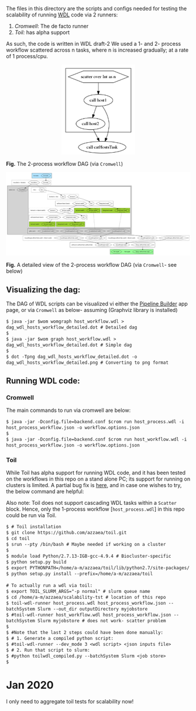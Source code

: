 The files in this directory are the scripts and configs needed for testing the scalability of running [WDL]() code via 2 runners:
1. _Cromwell_: The de facto runner
2. _Toil:_ has alpha support

As such, the code is written in WDL draft-2
We used a 1- and 2- process workflow scattered across n tasks, where n is increased gradually; at a rate of 1 process/cpu.

<p align="center">
  <img src="dag_wdl_womtool_hosts_workflow.png" width =200>
</p>

**Fig.** The 2-process workflow DAG (via `Cromwell`)


<p align="center">
    <img src="dag_wdl_hosts_workflow_detailed.png" width=750 >
</p>


**Fig.** A detailed view of the 2-process workflow DAG (via `Cromwell`- see below)


## Visualizing the dag:

The DAG of WDL scripts can be visualized vi either the [Pipeline Builder](http://pb.opensource.epam.com/) app page, or via `Cromwell` as below- assuming (Graphviz library is installed)

```
$ java -jar $wom womgraph host_workflow.wdl > dag_wdl_hosts_workflow_detailed.dot # Detailed dag
$
$ java -jar $wom graph host_workflow.wdl > dag_wdl_hosts_workflow_detailed.dot # Simple dag
$
$ dot -Tpng dag_wdl_hosts_workflow_detailed.dot -o dag_wdl_hosts_workflow_detailed.png # Converting to png format
```

## Running WDL code:

### Cromwell

The main commands to run via cromwell are below:

```
$ java -jar -Dconfig.file=backend.conf $crom run host_process.wdl -i host_process_workflow.json -o workflow.options.json
$
$ java -jar -Dconfig.file=backend.conf $crom run host_workflow.wdl -i host_process_workflow.json -o workflow.options.json
```



### Toil

While Toil has alpha support for running WDL code, and it has been tested on the workflows in this repo on a stand alone PC; its support for running on clusters is limited. A partial bug fix is [here](https://github.com/azzaea/toil.git), and in case one wishes to try, the below command are helpful:

Also note: Toil does not support cascading WDL tasks within a `Scatter` block. Hence, only the 1-process workflow [`host_process.wdl`] in this repo could be run via Toil.

```
$ # Toil installation
$ git clone https://github.com/azzaea/toil.git
$ cd toil
$ srun --pty /bin/bash # Maybe needed if working on a cluster
$
$ module load Python/2.7.13-IGB-gcc-4.9.4 # Biocluster-specific
$ python setup.py build
$ export PYTHONPATH=/home/a-m/azzaea/toil/lib/python2.7/site-packages/
$ python setup.py install --prefix=/home/a-m/azzaea/toil

# To actually run a wdl via toil:
$ export TOIL_SLURM_ARGS="-p normal" # slurm queue name
$ cd /home/a-m/azzaea/scalability-tst # location of this repo
$ toil-wdl-runner host_process.wdl host_process_workflow.json --batchSystem Slurm --out_dir outputDirectory myjobstore 
$ #toil-wdl-runner host_workflow.wdl host_process_workflow.json --batchSystem Slurm myjobstore # does not work- scatter problem
$
$ #Note that the last 2 steps could have been done manually:
$ # 1. Generate a compiled python script:
$ #toil-wdl-runner --dev_mode 3 <wdl script> <json inputs file>
$ # 2. Run that script to slurm:
$ #python toilwdl_compiled.py --batchSystem Slurm <job store>
$
```


# Jan 2020
I only need to aggregate toil tests for scalability now!


